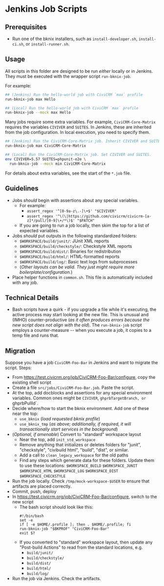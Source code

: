 # Jenkins Job Scripts

## Prerequisites

* Run one of the bknix installers, such as `install-developer.sh`, `install-ci.sh`, or `install-runner.sh`.

## Usage

All scripts in this folder are designed to be run _either_ locally or in Jenkins. They must be executed with the wrapper script `run-bknix-job`.

For example:

```bash
## (Jenkins) Run the hello-world job with CiviCRM `max` profile
run-bknix-job max Hello

## (Local) Run the hello-world job with CiviCRM `max` profile
run-bknix-job --mock max Hello
```

Many jobs require some extra variables. For example, `CiviCRM-Core-Matrix` requires the variables `CIVIVER` and `SUITES`. In Jenkins, these
are inherited from the job configuration. In local execution, you need to specify them.

```bash
## (Jenkins) Run the CiviCRM-Core-Matrix job. Inherit CIVIVER and SUITES.
run-bknix-job max CiviCRM-Core-Matrix

## (Local) Run the CiviCRM-Core-Matrix job. Set CIVIVER and SUITES.
env CIVIVER=5.57 SUITES=phpunit-e2e \
  run-bknix-job --mock min CiviCRM-Core-Matrix
```

For details about extra variables, see the start of the `*.job` file.

## Guidelines

* Jobs _should_ begin with assertions about any special variables.
    * For example:
        * `assert_regex '^[0-9a-z\.-]\+$' "$CIVIVER"`
        * `assert_regex '^\(\|https://github.com/civicrm/civicrm-[a-z]*/pull/[0-9]\+/*\)$' "$PATCH"`
    * If you are going to run a job locally, then skim the top for a list of expected variables.
* Jobs _should_ put outputs in the following standardized folders:
    * `$WORKSPACE/build/junit/`: JUnit XML reports
    * `$WORKSPACE/build/checkstyle/`: Checkstyle XML reports
    * `$WORKSPACE/build/dist/`: Binaries for redistribution
    * `$WORKSPACE/build/html/`: HTML-formatted reports
    * `$WORKSPACE/build/log/`: Basic text logs from subprocesses
    * (*Other layouts can be valid. They just might require more boilerplate/configuration.*)
* Place helper functions in `common.sh`. This file is automatically included with any job.

## Technical Details

* Bash scripts have a quirk - if you upgrade a file while it's executing, the active process may start looking at the new file.
  This is unusual and (IMHO) counter-productive (*as it often produces errors because the new script does not align with the old*).
  The `run-bknix-job` script employs a counter-measure -- when you execute a job, it copies to a temp file and runs that.

## Migration

Suppose you have a job `CiviCRM-Foo-Bar` in Jenkins and want to migrate the script. Steps:

* From https://test.civicrm.org/job/CiviCRM-Foo-Bar/configure, copy the existing shell script
* Create a file `src/jobs/CiviCRM-Foo-Bar.job`. Paste the script.
* At the top, add docblocks and assertions for any special environment variables. Common ones might be `CIVIVER`, `ghprbTargetBranch, or `ghprbPullId`.
* Decide where/how to start the bknix environment. Add one of these near the top:
    * `use_bknix` (*load requested bknix profile*)
    * `use_bknix_tmp` (*as above; additionally, if required, it will transactionally start services in the background*)
* (*Optional, if amenable*) Convert to "standard" workspace layout
    * Near the top, add `init_std_workspace`
    * Remove anything that initializes or deletes folders for "junit", "checkstyle", "civibuild html", "build", "dist", or similar.
    * Add a call to `clean_legacy_workspace` for the old paths
    * Find any steps which generate data for these folders. Update them to use these locations: `$WORKSPACE_BUILD` `$WORKSPACE_JUNIT` `$WORKSPACE_HTML` `$WORKSPACE_LOG` `$WORKSPACE_DIST` `$WORKSPACE_CHECKSTYLE`
* Run the job locally. Check `/tmp/mock-workspace-$USER` to ensure that artifacts are placed correctly.
* Commit, push, deploy
* In https://test.civicrm.org/job/CiviCRM-Foo-Bar/configure, switch to the new script
    * The bash script should look like this:
        ```
        #!/bin/bash
        set -e
        if [ -e $HOME/.profile ]; then . $HOME/.profile; fi
        run-bknix-job "$BKPROF" "CiviCRM-Foo-Bar"
        exit $?
        ```
    * If you converted to "standard" workspace layout, then update any "Post-build Actions" to read from the standard locations, e.g.
        * `build/junit/`
        * `build/checkstyle/`
        * `build/dist/`
        * `build/html/`
        * `build/log/`
* Run the job via Jenkins. Check the artifacts.
